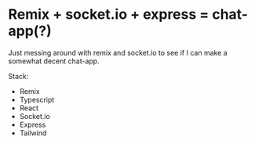 # Remix + socket.io + express = chat-app(?)

Just messing around with remix and socket.io to see if I can make a somewhat decent chat-app.

Stack:
- Remix
- Typescript
- React
- Socket.io
- Express
- Tailwind
